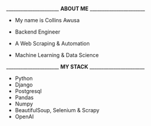 ######
______________________ **ABOUT ME** _______________________

* My name is Collins Awusa

* Backend Engineer 
* A Web Scraping & Automation
* Machine Learning & Data Science 

______________________ **MY STACK** _______________________
* Python
* Django
* Postgresql
* Pandas
* Numpy
* BeautifulSoup, Selenium & Scrapy
* OpenAI


<!---
Collinshack/Collinshack is a ✨ special ✨ repository because its `README.md` (this file) appears on your GitHub profile.
You can click the Preview link to take a look at your changes.
--->
